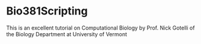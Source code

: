 # Bio381Scripting
This is an excellent tutorial on Computational Biology by Prof. Nick Gotelli of the Biology Department at University of Vermont
